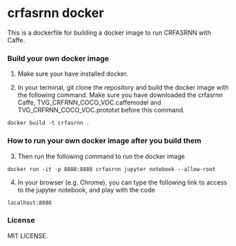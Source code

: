 # crfasrnn docker


This is a dockerfile for building a docker image to run CRFASRNN with Caffe.

### Build your own docker image
1. Make sure your have installed docker.

2. In your terminal, git clone the repository and build the docker image with the following command. Make sure you have downloaded the crfasrnn Caffe, TVG_CRFRNN_COCO_VOC.caffemodel and TVG_CRFRNN_COCO_VOC.prototxt before this command.
```
docker build -t crfasrnn .
```

### How to run your own docker image after you build them
3. Then run the following command to run the docker image

```
docker run -it -p 8888:8888 crfasrnn jupyter notebook --allow-root
```

4. In your browser (e.g. Chrome), you can type the following link to access to the jupyter notebook, and play with the code
```
localhost:8888
```


### License
MIT LICENSE.
